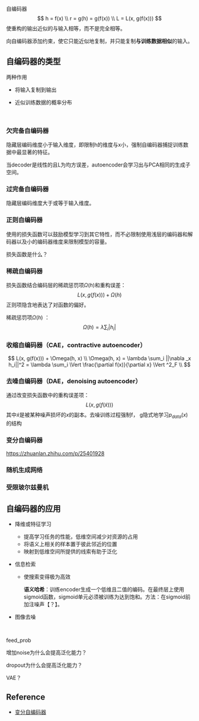 自编码器
$$
h = f(x) \\
r = g(h) = g(f(x))  \\
L = L(x, g(f(x)))
$$
使重构的输出近似的与输入相等，而不是完全相等。

向自编码器添加约束，使它只能近似地复制，并只能复制**与训练数据相似**的输入。

## 自编码器的类型

两种作用

- 将输入复制到输出

- 近似训练数据的概率分布

  ​

### 欠完备自编码器

隐藏层编码维度小于输入维度，即限制h的维度与x小，强制自编码器捕捉训练数据中最显著的特征。

当decoder是线性的且L为均方误差，autoencoder会学习出与PCA相同的生成子空间。

### 过完备自编码器

隐藏层编码维度大于或等于输入维度。

### 正则自编码器

使用的损失函数可以鼓励模型学习到其它特性，而不必限制使用浅层的编码器和解码器以及小的编码器维度来限制模型的容量。

损失函数是什么？

### 稀疏自编码器

损失函数结合编码层的稀疏惩罚项$\Omega(h)$和重构误差：
$$
L(x, g(f(x))) + \Omega(h)
$$
正则项隐含地表达了对函数的偏好。

稀疏惩罚项$\Omega(h)$ ：
$$
\Omega(h) = \lambda \sum_i |h_i|
$$

### 收缩自编码器（CAE，contractive autoencoder）

$$
L(x, g(f(x))) + \Omega(h, x) \\
\Omega(h, x) = \lambda \sum_i ||\nabla _x h_i||^2 = \lambda \sum_i \Vert \frac{\partial f(x)}{\partial x} \Vert ^2_F \\
$$

### 去噪自编码器（DAE，denoising autoencoder）

通过改变损失函数中的重构误差项：
$$
L(x, g(f(\tilde x)))
$$
其中$\tilde x$是被某种噪声损坏的$x$的副本。去噪训练过程强制f， g隐式地学习$p_{data}(x)$的结构



### 变分自编码器

https://zhuanlan.zhihu.com/p/25401928



### 随机生成网络



### 受限玻尔兹曼机



## 自编码器的应用

- 降维或特征学习

  - 提高学习任务的性能，低维空间减少对资源的占用
  - 将语义上相关的样本置于彼此邻近的位置
  - 映射到低维空间所提供的线索有助于泛化

- 信息检索

  - 使搜索变得极为高效

    **语义哈希**：训练encoder生成一个低维且二值的编码。在最终层上使用sigmoid函数，sigmoid单元必须被训练为达到饱和。方法：在sigmoid前加注噪声【？】。

- 图像去噪

  ​




feed_prob

增加noise为什么会提高泛化能力？

dropout为什么会提高泛化能力？

VAE？




## Reference

- [变分自编码器](https://zhuanlan.zhihu.com/p/25401928)